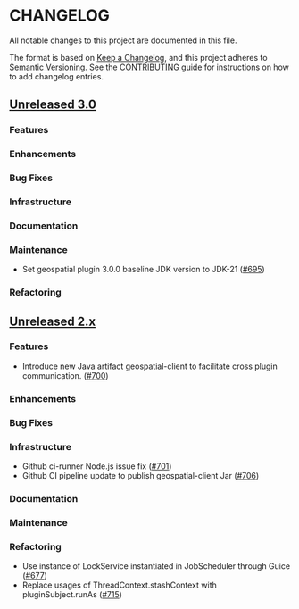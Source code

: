 # CHANGELOG
All notable changes to this project are documented in this file.

The format is based on [Keep a Changelog](https://keepachangelog.com/en/1.0.0/), and this project adheres to [Semantic Versioning](https://semver.org/spec/v2.0.0.html). 
See the [CONTRIBUTING guide](./CONTRIBUTING.md#Changelog) for instructions on how to add changelog entries.

## [Unreleased 3.0](https://github.com/opensearch-project/geospatial/compare/2.x...HEAD)
### Features
### Enhancements
### Bug Fixes
### Infrastructure
### Documentation
### Maintenance
- Set geospatial plugin 3.0.0 baseline JDK version to JDK-21 ([#695](https://github.com/opensearch-project/geospatial/pull/695))

### Refactoring

## [Unreleased 2.x](https://github.com/opensearch-project/geospatial/compare/2.17...2.x)
### Features
- Introduce new Java artifact geospatial-client to facilitate cross plugin communication. ([#700](https://github.com/opensearch-project/geospatial/pull/700))
### Enhancements
### Bug Fixes
### Infrastructure
- Github ci-runner Node.js issue fix ([#701](https://github.com/opensearch-project/geospatial/pull/701))
- Github CI pipeline update to publish geospatial-client Jar ([#706](https://github.com/opensearch-project/geospatial/pull/706))
### Documentation
### Maintenance
### Refactoring
- Use instance of LockService instantiated in JobScheduler through Guice ([#677](https://github.com/opensearch-project/geospatial/pull/677))
- Replace usages of ThreadContext.stashContext with pluginSubject.runAs ([#715](https://github.com/opensearch-project/geospatial/pull/715))
